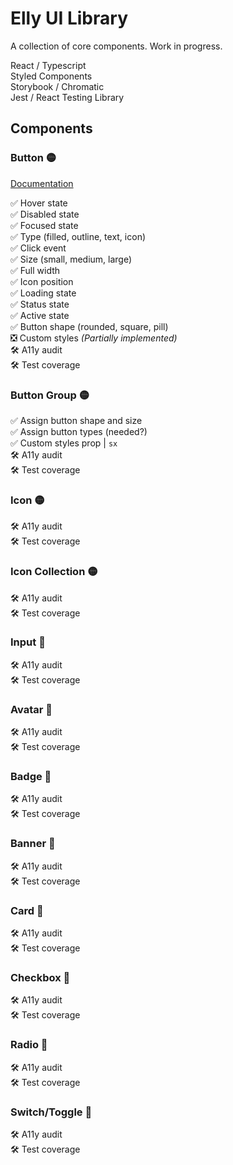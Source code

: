 # Elly UI Library

A collection of core components. Work in progress.

React / Typescript  
Styled Components  
Storybook / Chromatic  
Jest / React Testing Library

## Components

### Button 🟡

[Documentation](https://github.com/KyleShook/elly-ui/blob/main/components/Atoms/Button/Button.md)

✅ Hover state  
✅ Disabled state  
✅ Focused state  
✅ Type (filled, outline, text, icon)  
✅ Click event  
✅ Size (small, medium, large)  
✅ Full width  
✅ Icon position  
✅ Loading state  
✅ Status state  
✅ Active state  
✅ Button shape (rounded, square, pill)  
❎ Custom styles _(Partially implemented)_  
🛠 A11y audit  
🛠 Test coverage

### Button Group 🟡

✅ Assign button shape and size  
✅ Assign button types (needed?)  
✅ Custom styles prop | `sx`  
🛠 A11y audit  
🛠 Test coverage  

### Icon 🟡

🛠 A11y audit  
🛠 Test coverage

### Icon Collection 🟡

🛠 A11y audit  
🛠 Test coverage

### Input 🔴

🛠 A11y audit  
🛠 Test coverage

### Avatar 🔴

🛠 A11y audit  
🛠 Test coverage

### Badge 🔴

🛠 A11y audit  
🛠 Test coverage

### Banner 🔴

🛠 A11y audit  
🛠 Test coverage

### Card 🔴

🛠 A11y audit  
🛠 Test coverage

### Checkbox 🔴

🛠 A11y audit  
🛠 Test coverage

### Radio 🔴

🛠 A11y audit  
🛠 Test coverage

### Switch/Toggle 🔴

🛠 A11y audit  
🛠 Test coverage
